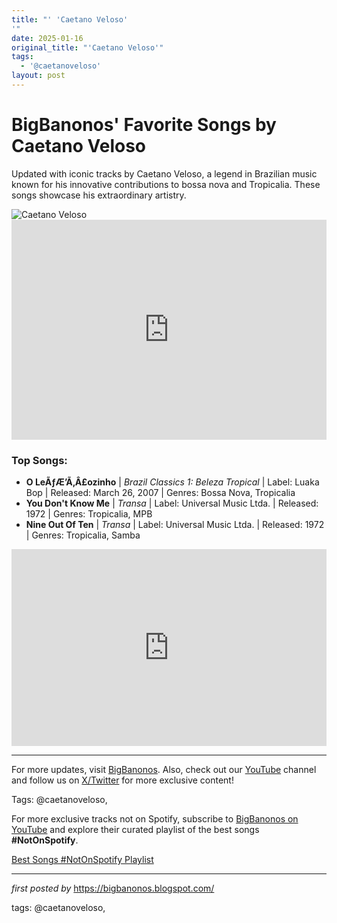```yaml
---
title: "' 'Caetano Veloso'
'"
date: 2025-01-16
original_title: "'Caetano Veloso'"
tags:
  - '@caetanoveloso'
layout: post
---
```

<!-- Title of the Post -->
<h1>BigBanonos' Favorite Songs by Caetano Veloso</h1> <!-- Introductory Text -->
<p>Updated with iconic tracks by Caetano Veloso, a legend in Brazilian music known for his innovative contributions to bossa nova and Tropicalia. These songs showcase his extraordinary artistry.</p> <!-- Featured Image -->
<div> <img src="https://i.scdn.co/image/ab67616d0000b273f55d8e57bec9c6a6e410a7b2" alt="Caetano Veloso">
</div> <!-- Spotify Playlist Embed -->
<div> <iframe src="https://open.spotify.com/embed/playlist/5xidoZD4yVqdpThKJme4kr?utm_source=generator" width="100%" height="352" frameborder="0" allowfullscreen="" allow="autoplay; clipboard-write; encrypted-media; fullscreen; picture-in-picture" loading="lazy"></iframe>
</div> <!-- Song Information -->
<h3>Top Songs:</h3>
<ul> <li><strong>O LeÃƒÆ’Ã‚Â£ozinho</strong> | <em>Brazil Classics 1: Beleza Tropical</em> | Label: Luaka Bop | Released: March 26, 2007 | Genres: Bossa Nova, Tropicalia</li> <li><strong>You Don't Know Me</strong> | <em>Transa</em> | Label: Universal Music Ltda. | Released: 1972 | Genres: Tropicalia, MPB</li> <li><strong>Nine Out Of Ten</strong> | <em>Transa</em> | Label: Universal Music Ltda. | Released: 1972 | Genres: Tropicalia, Samba</li>
</ul> <!-- YouTube Video Embed -->
<div> <iframe allowfullscreen="" frameborder="0" height="315" src="https://www.youtube.com/embed/_d94WJj6OWQ?list=PLtuNtuTatqI27rEpl6sppn5M8ja8x3-Rz" width="100%"></iframe>
</div> <!-- Footer Links -->
<hr />
<p>For more updates, visit <a href="https://bigbanonos.blogspot.com/" target="_blank">BigBanonos</a>. Also, check out our <a href="https://www.youtube.com/@BigBanonos" target="_blank">YouTube</a> channel and follow us on <a href="https://x.com/bigbanonos" target="_blank">X/Twitter</a> for more exclusive content!</p> <!-- Tags -->
<p>Tags: @caetanoveloso,</p>


<!--Subscribe and Playlist Links-->
<div>
    <p>For more exclusive tracks not on Spotify, subscribe to <a href="https://www.youtube.com/@BigBanonos" target="_blank">BigBanonos on YouTube</a> and explore their curated playlist of the best songs <strong>#NotOnSpotify</strong>.</p>
    <p><a href="https://www.youtube.com/playlist?list=PLtuNtuTatqI0kFahUCbtbfenC_ET5O_tr" target="_blank">Best Songs #NotOnSpotify Playlist<br /></a></p></div>

<hr />

<p><em>first posted by</em> <a href="https://bigbanonos.blogspot.com/" rel="noopener" target="_new">https://bigbanonos.blogspot.com/</a></p>

<p>tags: @caetanoveloso,</p>
